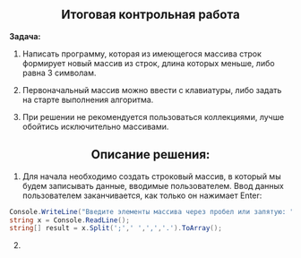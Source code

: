 <h2 align="center"> Итоговая контрольная работа </h2>

**Задача:**

1. Написать программу, которая из имеющегося массива строк формирует новый массив из строк, длина которых меньше, либо равна 3 символам. 

2. Первоначальный массив можно ввести с клавиатуры, либо задать на старте выполнения алгоритма. 

3. При решении не рекомендуется пользоваться коллекциями, лучше обойтись исключительно массивами.

<h2 align="center">Описание решения:</h2>

1. Для начала необходимо создать строковый массив, в который мы будем записывать данные, вводимые пользователем. Ввод данных пользователем заканчивается, как только он нажимает Enter:

```c#
Console.WriteLine("Введите элементы массива через пробел или запятую: ");
string x = Console.ReadLine();
string[] result = x.Split(';',' ',',','.').ToArray();
```

2. 